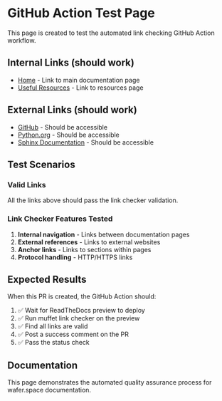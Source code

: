 # GitHub Action Test Page

This page is created to test the automated link checking GitHub Action workflow.

## Internal Links (should work)
- [Home](index.md) - Link to main documentation page
- [Useful Resources](useful-resources.md) - Link to resources page

## External Links (should work)
- [GitHub](https://github.com) - Should be accessible
- [Python.org](https://python.org) - Should be accessible  
- [Sphinx Documentation](https://www.sphinx-doc.org/) - Should be accessible

## Test Scenarios

### Valid Links
All the links above should pass the link checker validation.

### Link Checker Features Tested
1. **Internal navigation** - Links between documentation pages
2. **External references** - Links to external websites
3. **Anchor links** - Links to sections within pages
4. **Protocol handling** - HTTP/HTTPS links

## Expected Results
When this PR is created, the GitHub Action should:

1. ✅ Wait for ReadTheDocs preview to deploy
2. ✅ Run muffet link checker on the preview
3. ✅ Find all links are valid
4. ✅ Post a success comment on the PR
5. ✅ Pass the status check

## Documentation
This page demonstrates the automated quality assurance process for wafer.space documentation.